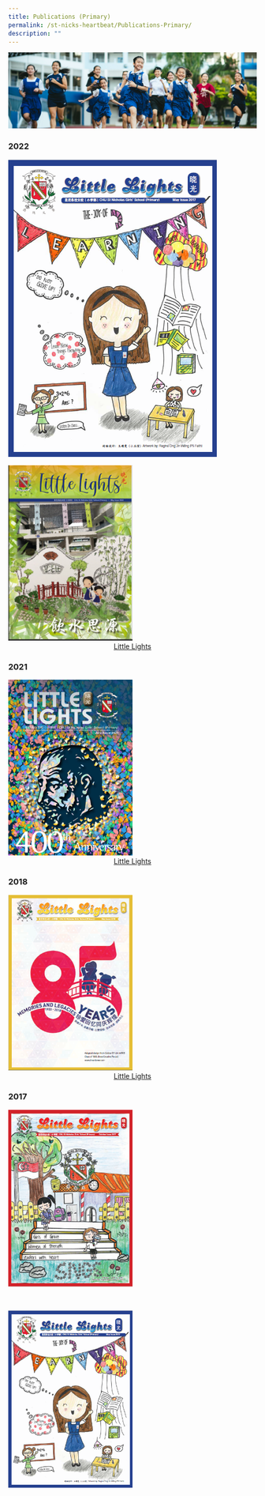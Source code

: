 ```yaml
---
title: Publications (Primary)
permalink: /st-nicks-heartbeat/Publications-Primary/
description: ""
---
```

![](/images/01%20Banner%20Photos/subpage%2002%20St%20Nicks%20Heartbeat.jpg)

### 2022

![](/images/03%20St%20Nicks%20Heartbeat/may2017littlelights.png)

<img style="width: 50%;" src="/images/03%20St%20Nicks%20Heartbeat/our%20Little%20Lights.png" />

<br>

<div style="text-align:center">    
<a href="https://online.fliphtml5.com/nlnnu/fqdq/">Little Lights</a>
</div>

### 2021

<img style="width: 50%;" src="/images/03%20St%20Nicks%20Heartbeat/Littlelights%20July%202021_00001.jpeg" />

<br>

<div style="text-align:center">    
<a href="insert pdf link here">Little Lights</a>
</div>

### 2018

<img style="width: 50%;" src="/images/03%20St%20Nicks%20Heartbeat/Little%20Lights.png" />

<div style="text-align:center">    
<a href="insert pdf link here">Little Lights</a>
</div>

### 2017

<a href="insert pdf url link"><img style="width: 50%;" src="/images/03%20St%20Nicks%20Heartbeat/oct2017littlelights.png" /></a>

<br>

<a href="insert pdf url link"><img style="width: 50%;" src="/images/03%20St%20Nicks%20Heartbeat/may2017littlelights.png" /></a>
